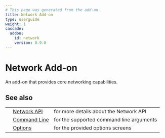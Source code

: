 ```yaml
---
# This page was generated from the add-on.
title: Network Add-on
type: userguide
weight: 1
cascade:
  addon:
    id: network
    version: 0.9.0
---
```


# Network Add-on

An add-on that provides core networking capabilities.

## See also

|   |                                                       |                                          |
|---|-------------------------------------------------------|------------------------------------------|
|   | [Network API](/docs/desktop/addons/network/api/)      | for more details about the Network API   |
|   | [Command Line](/docs/desktop/addons/network/cmdline/) | for the supported command line arguments |
|   | [Options](/docs/desktop/addons/network/options/)      | for the provided options screens         |
